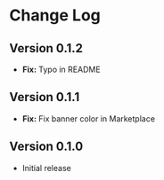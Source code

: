 # Change Log

## Version 0.1.2

* **Fix:** Typo in README

## Version 0.1.1

* **Fix:** Fix banner color in Marketplace

## Version 0.1.0

* Initial release
